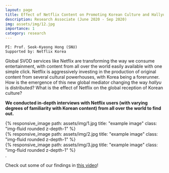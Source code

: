 ```yaml
---
layout: page
title: Effect of Netflix Content on Promoting Korean Culture and Hallyu
description: Research Associate (June 2020 - Sep 2020)
img: assets/img/12.jpg
importance: 1
category: research
---
```


```
PI: Prof. Seok-Kyeong Hong (SNU) 
Supported by: Netflix Korea
```

Global SVOD services like Netflix are transforming the way we consume entertainment, with content from all over the world easily available with one simple click. Netflix is aggressively investing in the production of original content from several cultural powerhouses, with Korea being a forerunner. How is the emergence of this new global mediator changing the way _hallyu_ is distributed? What is the effect of Netflix on the global reception of Korean culture?

**We conducted in-depth interviews with Netflix users (with varying degrees of familiarity with Korean content) from all over the world to find out.**

<div class="row">
    <div class="col-sm mt-3 mt-md-0">
        {% responsive_image path: assets/img/1.jpg title: "example image" class: "img-fluid rounded z-depth-1" %}
    </div>
    <div class="col-sm mt-3 mt-md-0">
        {% responsive_image path: assets/img/2.jpg title: "example image" class: "img-fluid rounded z-depth-1" %}
    </div>
    <div class="col-sm mt-3 mt-md-0">
        {% responsive_image path: assets/img/3.jpg title: "example image" class: "img-fluid rounded z-depth-1" %}
    </div>
</div>
<div class="caption">
.
</div>

Check out some of our findings in [this video](https://youtu.be/-rLKsdxIoSM)!
